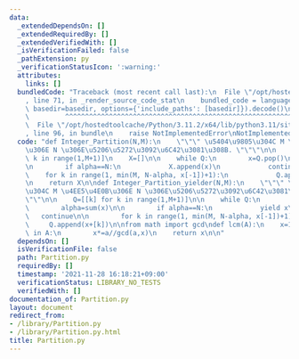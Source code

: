 ```yaml
---
data:
  _extendedDependsOn: []
  _extendedRequiredBy: []
  _extendedVerifiedWith: []
  _isVerificationFailed: false
  _pathExtension: py
  _verificationStatusIcon: ':warning:'
  attributes:
    links: []
  bundledCode: "Traceback (most recent call last):\n  File \"/opt/hostedtoolcache/Python/3.11.2/x64/lib/python3.11/site-packages/onlinejudge_verify/documentation/build.py\"\
    , line 71, in _render_source_code_stat\n    bundled_code = language.bundle(stat.path,\
    \ basedir=basedir, options={'include_paths': [basedir]}).decode()\n          \
    \         ^^^^^^^^^^^^^^^^^^^^^^^^^^^^^^^^^^^^^^^^^^^^^^^^^^^^^^^^^^^^^^^^^^^^^^^^^^^^^^^^^\n\
    \  File \"/opt/hostedtoolcache/Python/3.11.2/x64/lib/python3.11/site-packages/onlinejudge_verify/languages/python.py\"\
    , line 96, in bundle\n    raise NotImplementedError\nNotImplementedError\n"
  code: "def Integer_Partition(N,M):\n    \"\"\" \u5404\u9805\u304C M \u4EE5\u4E0B\
    \u306E N \u306E\u5206\u5272\u3092\u6C42\u3081\u308B. \"\"\"\n\n    Q=[[k] for\
    \ k in range(1,M+1)]\n    X=[]\n\n    while Q:\n        x=Q.pop()\n        alpha=sum(x)\n\
    \n        if alpha==N:\n            X.append(x)\n            continue\n\n    \
    \    for k in range(1, min(M, N-alpha, x[-1])+1):\n            Q.append(x+[k])\n\
    \n    return X\n\ndef Integer_Partition_yielder(N,M):\n    \"\"\" \u5404\u9805\
    \u304C M \u4EE5\u4E0B\u306E N \u306E\u5206\u5272\u3092\u6C42\u3081\u308B. (yielder)\"\
    \"\"\n\n    Q=[[k] for k in range(1,M+1)]\n\n    while Q:\n        x=Q.pop()\n\
    \        alpha=sum(x)\n\n        if alpha==N:\n            yield x\n         \
    \   continue\n\n        for k in range(1, min(M, N-alpha, x[-1])+1):\n       \
    \     Q.append(x+[k])\n\nfrom math import gcd\ndef lcm(A):\n    x=1\n    for a\
    \ in A:\n        x*=a//gcd(a,x)\n    return x\n\n"
  dependsOn: []
  isVerificationFile: false
  path: Partition.py
  requiredBy: []
  timestamp: '2021-11-28 16:18:21+09:00'
  verificationStatus: LIBRARY_NO_TESTS
  verifiedWith: []
documentation_of: Partition.py
layout: document
redirect_from:
- /library/Partition.py
- /library/Partition.py.html
title: Partition.py
---
```


